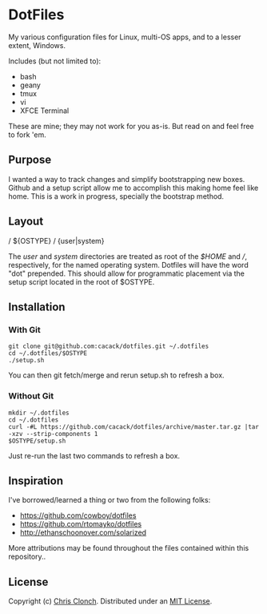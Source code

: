 # DotFiles
My various configuration files for Linux, multi-OS apps, and to a lesser extent, Windows.

Includes (but not limited to):
* bash
* geany
* tmux
* vi
* XFCE Terminal

These are mine; they may not work for you as-is.  But read on and feel free to fork 'em.

## Purpose
I wanted a way to track changes and simplify bootstrapping new boxes.  Github and a setup script allow me to accomplish this making home feel like home.  This is a work in progress, specially the bootstrap method.

## Layout
/ ${OSTYPE} / {user|system}

The _user_ and _system_ directories are treated as root of the _$HOME_ and _/_, respectively, for the named operating system.  Dotfiles will have the word "dot" prepended.  This should allow for programmatic placement via the setup script located in the root of $OSTYPE.

## Installation

### With Git
	git clone git@github.com:cacack/dotfiles.git ~/.dotfiles
	cd ~/.dotfiles/$OSTYPE
	./setup.sh

You can then git fetch/merge and rerun setup.sh to refresh a box.

### Without Git
	mkdir ~/.dotfiles
	cd ~/.dotfiles
	curl -#L https://github.com/cacack/dotfiles/archive/master.tar.gz |tar -xzv --strip-components 1
	$OSTYPE/setup.sh

Just re-run the last two commands to refresh a box.

## Inspiration
I've borrowed/learned a thing or two from the following folks:
* https://github.com/cowboy/dotfiles
* https://github.com/rtomayko/dotfiles
* http://ethanschoonover.com/solarized

More attributions may be found throughout the files contained within this repository..

## License
Copyright (c) [Chris Clonch][1]. Distributed under an [MIT License][2].

[1]: http://www.theclonchs.com/chris/
[2]: http://www.opensource.org/licenses/MIT
